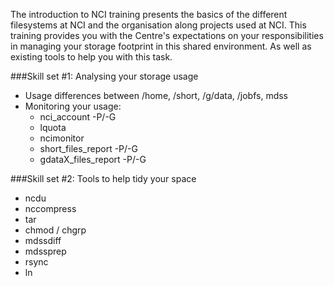 The introduction to NCI training presents the basics of the different filesystems at NCI and the organisation along projects used at NCI.
This training provides you with the Centre's expectations on your responsibilities in managing your storage footprint in this shared environment. As well as existing tools to help you with this task.

###Skill set #1: Analysing your storage usage
 * Usage differences between /home, /short, /g/data, /jobfs, mdss
 * Monitoring your usage:
    * nci_account -P/-G
    * lquota
    * ncimonitor
    * short_files_report -P/-G
    * gdataX_files_report -P/-G

###Skill set #2: Tools to help tidy your space
 * ncdu
 * nccompress
 * tar
 * chmod / chgrp
 * mdssdiff
 * mdssprep
 * rsync
 * ln

